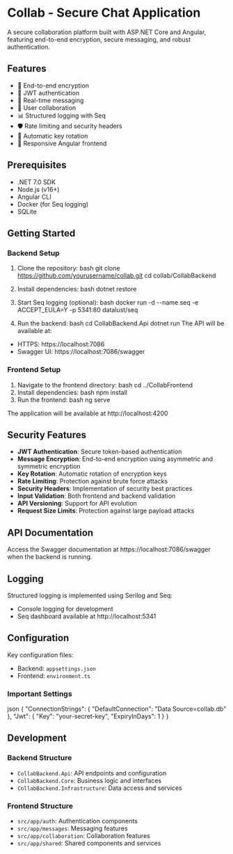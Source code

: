# Collab - Secure Chat Application

A secure collaboration platform built with ASP.NET Core and Angular, featuring end-to-end encryption, secure messaging, and robust authentication.

## Features

- 🔐 End-to-end encryption
- 🔑 JWT authentication
- 📝 Real-time messaging
- 👥 User collaboration
- 📊 Structured logging with Seq
- 🛡️ Rate limiting and security headers
- 🔄 Automatic key rotation
- 📱 Responsive Angular frontend

## Prerequisites

- .NET 7.0 SDK
- Node.js (v16+)
- Angular CLI
- Docker (for Seq logging)
- SQLite

## Getting Started

### Backend Setup

1. Clone the repository:
bash
git clone https://github.com/yourusername/collab.git
cd collab/CollabBackend

2. Install dependencies:
bash
dotnet restore
3. Start Seq logging (optional):
bash
docker run -d --name seq -e ACCEPT_EULA=Y -p 5341:80 datalust/seq
4. Run the backend:
bash
cd CollabBackend.Api
dotnet run
The API will be available at:
- HTTPS: https://localhost:7086
- Swagger UI: https://localhost:7086/swagger

### Frontend Setup

1. Navigate to the frontend directory:
bash
cd ../CollabFrontend
2. Install dependencies:
bash
npm install
3. Run the frontend:
bash
ng serve

The application will be available at http://localhost:4200

## Security Features

- **JWT Authentication**: Secure token-based authentication
- **Message Encryption**: End-to-end encryption using asymmetric and symmetric encryption
- **Key Rotation**: Automatic rotation of encryption keys
- **Rate Limiting**: Protection against brute force attacks
- **Security Headers**: Implementation of security best practices
- **Input Validation**: Both frontend and backend validation
- **API Versioning**: Support for API evolution
- **Request Size Limits**: Protection against large payload attacks

## API Documentation

Access the Swagger documentation at https://localhost:7086/swagger when the backend is running.

## Logging

Structured logging is implemented using Serilog and Seq:
- Console logging for development
- Seq dashboard available at http://localhost:5341

## Configuration

Key configuration files:
- Backend: `appsettings.json`
- Frontend: `environment.ts`

### Important Settings
json
{
"ConnectionStrings": {
"DefaultConnection": "Data Source=collab.db"
},
"Jwt": {
"Key": "your-secret-key",
"ExpiryInDays": 1
}
}

## Development

### Backend Structure
- `CollabBackend.Api`: API endpoints and configuration
- `CollabBackend.Core`: Business logic and interfaces
- `CollabBackend.Infrastructure`: Data access and services

### Frontend Structure
- `src/app/auth`: Authentication components
- `src/app/messages`: Messaging features
- `src/app/collaboration`: Collaboration features
- `src/app/shared`: Shared components and services
